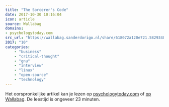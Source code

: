 ```yaml
---
title: "The Sorcerer's Code"
date: 2017-10-30 10:16:04
icon: article
source: Wallabag
domains:
- psychologytoday.com
src_url: "https://wallabag.sanderdorigo.nl/share/618072a120e721.58293483"
2017: "10"
categories:
    - "business"
    - "critical-thought"
    - "gnu"
    - "interview"
    - "linux"
    - "open-source"
    - "technology"
---
```

Het oorspronkelijke artikel kan je lezen op [psychologytoday.com](https://www.psychologytoday.com/articles/201611/the-sorcerers-code) of [op Wallabag](https://wallabag.sanderdorigo.nl/share/618072a120e721.58293483). De leestijd is ongeveer 23 minuten.